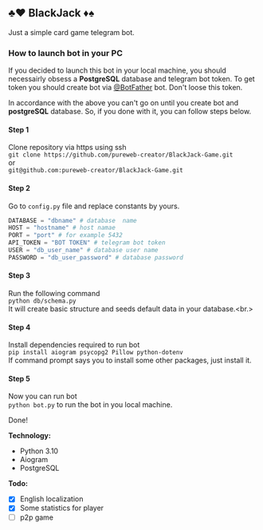 ## ♣️♥️ BlackJack ♦️♠️

Just a simple card game telegram bot.

### **How to launch bot in your PC**
If you decided to launch this bot in your local machine, you should necessairly obsess a **PostgreSQL** database and telegram bot token.
To get token you should create bot via [@BotFather](https://t.me/BotFather) bot. Don't loose this token.

In accordance with the above you can't go on until you create bot and **postgreSQL** database.
So, if you done with it, you can follow steps below.

#### Step 1
Clone repository via https using ssh<br>
```git clone https://github.com/pureweb-creator/BlackJack-Game.git```<br>
or<br>
```git@github.com:pureweb-creator/BlackJack-Game.git```<br>
#### Step 2
Go to ```config.py``` file and replace constants by yours.<br>
```python
DATABASE = "dbname" # database  name
HOST = "hostname" # host namae
PORT = "port" # for example 5432
API_TOKEN = "BOT TOKEN" # telegram bot token
USER = "db_user_name" # database user name
PASSWORD = "db_user_password" # database password
```
#### Step 3
Run the following command<br>
```python db/schema.py```<br>
It will create basic structure and seeds default data in your database.<br.>

#### Step 4
Install dependencies required to run bot<br>
```pip install aiogram psycopg2 Pillow python-dotenv```<br>
If command prompt says you to install some other packages, just install it.<br>

#### Step 5
Now you can run bot<br>
```python bot.py``` to run the bot in you local machine.<br>

Done!

**Technology:**
- Python 3.10
- Aiogram
- PostgreSQL

**Todo:**
- [x] English localization
- [x] Some statistics for player
- [ ] p2p game